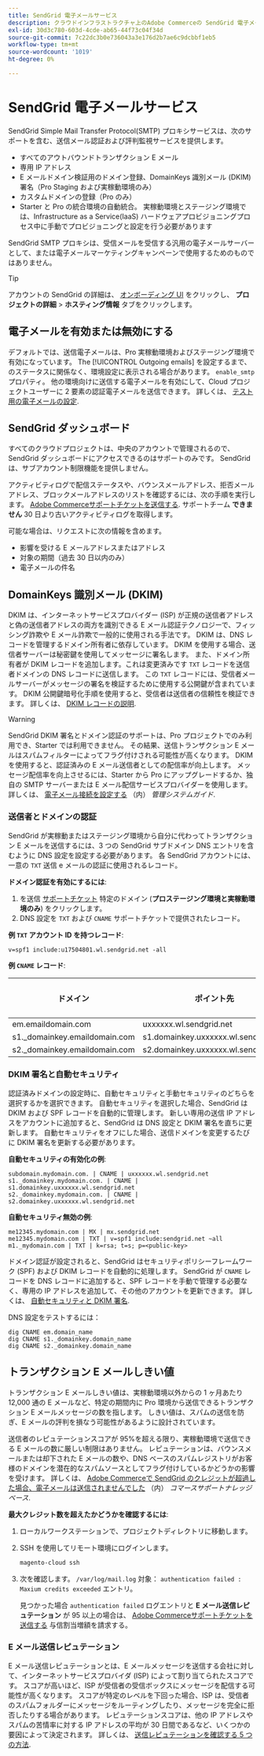 ```yaml
---
title: SendGrid 電子メールサービス
description: クラウドインフラストラクチャ上のAdobe Commerceの SendGrid 電子メールサービスと、DNS 設定をテストする方法について説明します。
exl-id: 30d3c780-603d-4cde-ab65-44f73c04f34d
source-git-commit: 7c22dc3b0e736043a3e176d2b7ae6c9dcbbf1eb5
workflow-type: tm+mt
source-wordcount: '1019'
ht-degree: 0%

---
```


# SendGrid 電子メールサービス

SendGrid Simple Mail Transfer Protocol(SMTP) プロキシサービスは、次のサポートを含む、送信メール認証および評判監視サービスを提供します。

* すべてのアウトバウンドトランザクション E メール
* 専用 IP アドレス
* E メールドメイン検証用のドメイン登録、DomainKeys 識別メール (DKIM) 署名（Pro Staging および実稼動環境のみ）
* カスタムドメインの登録（Pro のみ）
* Starter と Pro の統合環境の自動統合。 実稼動環境とステージング環境では、Infrastructure as a Service(IaaS) ハードウェアプロビジョニングプロセス中に手動でプロビジョニングと設定を行う必要があります

SendGrid SMTP プロキシは、受信メールを受信する汎用の電子メールサーバーとして、または電子メールマーケティングキャンペーンで使用するためのものではありません。

>[!TIP]
>
>アカウントの SendGrid の詳細は、 [オンボーディング UI](https://cloud.magento.com) をクリックし、 **プロジェクトの詳細** > **ホスティング情報** タブをクリックします。

## 電子メールを有効または無効にする

デフォルトでは、送信電子メールは、Pro 実稼動環境およびステージング環境で有効になっています。 The [!UICONTROL Outgoing emails] を設定するまで、のステータスに関係なく、環境設定に表示される場合があります。 `enable_smtp` プロパティ。 他の環境向けに送信する電子メールを有効にして、Cloud プロジェクトユーザーに 2 要素の認証電子メールを送信できます。 詳しくは、 [テスト用の電子メールの設定](outgoing-emails.md).

## SendGrid ダッシュボード

すべてのクラウドプロジェクトは、中央のアカウントで管理されるので、SendGrid ダッシュボードにアクセスできるのはサポートのみです。 SendGrid は、サブアカウント制限機能を提供しません。

アクティビティログで配信ステータスや、バウンスメールアドレス、拒否メールアドレス、ブロックメールアドレスのリストを確認するには、次の手順を実行します。 [Adobe Commerceサポートチケットを送信する](https://experienceleague.adobe.com/docs/commerce-knowledge-base/kb/help-center-guide/magento-help-center-user-guide.html#submit-ticket). サポートチーム **できません** 30 日より古いアクティビティログを取得します。

可能な場合は、リクエストに次の情報を含めます。

* 影響を受ける E メールアドレスまたはアドレス
* 対象の期間（過去 30 日以内のみ）
* 電子メールの件名

## DomainKeys 識別メール (DKIM)

DKIM は、インターネットサービスプロバイダー (ISP) が正規の送信者アドレスと偽の送信者アドレスの両方を識別できる E メール認証テクノロジーで、フィッシング詐欺や E メール詐欺で一般的に使用される手法です。 DKIM は、DNS レコードを管理するドメイン所有者に依存しています。 DKIM を使用する場合、送信者サーバーは秘密鍵を使用してメッセージに署名します。 また、ドメイン所有者が DKIM レコードを追加します。これは変更済みです `TXT` レコードを送信者ドメインの DNS レコードに送信します。 この `TXT` レコードには、受信者メールサーバーがメッセージの署名を検証するために使用する公開鍵が含まれています。 DKIM 公開鍵暗号化手順を使用すると、受信者は送信者の信頼性を検証できます。 詳しくは、 [DKIM レコードの説明](https://docs.sendgrid.com/ui/account-and-settings/dkim-records).

>[!WARNING]
>
>SendGrid DKIM 署名とドメイン認証のサポートは、Pro プロジェクトでのみ利用でき、Starter では利用できません。 その結果、送信トランザクション E メールはスパムフィルターによってフラグ付けされる可能性が高くなります。 DKIM を使用すると、認証済みの E メール送信者としての配信率が向上します。 メッセージ配信率を向上させるには、Starter から Pro にアップグレードするか、独自の SMTP サーバーまたは E メール配信サービスプロバイダーを使用します。 詳しくは、 [電子メール接続を設定する](https://experienceleague.adobe.com/docs/commerce-admin/systems/communications/email-communications.html) （内） _管理システムガイド_.

### 送信者とドメインの認証

SendGrid が実稼動またはステージング環境から自分に代わってトランザクション E メールを送信するには、3 つの SendGrid サブドメイン DNS エントリを含むように DNS 設定を設定する必要があります。 各 SendGrid アカウントには、一意の `TXT` 送信 e メールの認証に使用されるレコード。

**ドメイン認証を有効にするには**:

1. を送信 [サポートチケット](https://experienceleague.adobe.com/docs/commerce-knowledge-base/kb/help-center-guide/magento-help-center-user-guide.html#submit-ticket) 特定のドメイン (**プロステージング環境と実稼動環境のみ**) をクリックします。
1. DNS 設定を `TXT` および `CNAME` サポートチケットで提供されたレコード。

**例 `TXT` アカウント ID を持つレコード**:

```text
v=spf1 include:u17504801.wl.sendgrid.net -all
```

**例 `CNAME` レコード**:

| ドメイン | ポイント先 | レコードタイプ |
| ---------- | ---------- | ------------- |
| em.emaildomain.com | uxxxxxx.wl.sendgrid.net | CNAME |
| s1._domainkey.emaildomain.com | s1.domainkey.uxxxxxx.wl.sendgrid.net | CNAME |
| s2._domainkey.emaildomain.com | s2.domainkey.uxxxxxx.wl.sendgrid.net | CNAME |

### DKIM 署名と自動セキュリティ

認証済みドメインの設定時に、自動セキュリティと手動セキュリティのどちらを選択するかを選択できます。 自動セキュリティを選択した場合、SendGrid は DKIM および SPF レコードを自動的に管理します。 新しい専用の送信 IP アドレスをアカウントに追加すると、SendGrid は DNS 設定と DKIM 署名を直ちに更新します。 自動セキュリティをオフにした場合、送信ドメインを変更するたびに DKIM 署名を更新する必要があります。

**自動セキュリティの有効化の例**:

```text
subdomain.mydomain.com. | CNAME | uxxxxxx.wl.sendgrid.net
s1._domainkey.mydomain.com. | CNAME | s1.domainkey.uxxxxxx.wl.sendgrid.net
s2._domainkey.mydomain.com. | CNAME | s2.domainkey.uxxxxxx.wl.sendgrid.net
```

**自動セキュリティ無効の例**:

```text
me12345.mydomain.com | MX | mx.sendgrid.net
me12345.mydomain.com | TXT | v=spf1 include:sendgrid.net ~all
m1._mydomain.com | TXT | k=rsa; t=s; p=<public-key>
```

ドメイン認証が設定されると、SendGrid はセキュリティポリシーフレームワーク (SPF) および DKIM レコードを自動的に処理します。 SendGrid が `CNAME` レコードを DNS レコードに追加すると、SPF レコードを手動で管理する必要なく、専用の IP アドレスを追加して、その他のアカウントを更新できます。 詳しくは、 [自動セキュリティと DKIM 署名](https://docs.sendgrid.com/ui/account-and-settings/dkim-records#automated-security-and-your-dkim-signature).

DNS 設定をテストするには：

```terminal
dig CNAME em.domain_name
dig CNAME s1._domainkey.domain_name
dig CNAME s2._domainkey.domain_name
```

## トランザクション E メールしきい値

トランザクション E メールしきい値は、実稼動環境以外からの 1 ヶ月あたり 12,000 通の E メールなど、特定の期間内に Pro 環境から送信できるトランザクション E メールメッセージの数を指します。 しきい値は、スパムの送信を防ぎ、E メールの評判を損なう可能性があるように設計されています。

送信者のレピュテーションスコアが 95%を超える限り、実稼動環境で送信できる E メールの数に厳しい制限はありません。 レピュテーションは、バウンスメールまたは却下された E メールの数や、DNS ベースのスパムレジストリがお客様のドメインを潜在的なスパムソースとしてフラグ付けしているかどうかの影響を受けます。 詳しくは、 [Adobe Commerceで SendGrid のクレジットが超過した場合、電子メールは送信されませんでした](https://experienceleague.adobe.com/docs/commerce-knowledge-base/kb/troubleshooting/miscellaneous/emails-not-being-sent-sendgrid-credits-exceeded.html) （内） _コマースサポートナレッジベース_.

**最大クレジット数を超えたかどうかを確認するには**:

1. ローカルワークステーションで、プロジェクトディレクトリに移動します。

1. SSH を使用してリモート環境にログインします。

   ```bash
   magento-cloud ssh
   ```

1. 次を確認します。 `/var/log/mail.log` 対象： `authentication failed : Maxium credits exceeded` エントリ。

   見つかった場合 `authentication failed` ログエントリと **E メール送信レピュテーション** が 95 以上の場合は、 [Adobe Commerceサポートチケットを送信する](https://experienceleague.adobe.com/docs/commerce-knowledge-base/kb/help-center-guide/magento-help-center-user-guide.html#submit-ticket) 与信割当増額を請求する。

### E メール送信レピュテーション

E メール送信レピュテーションとは、E メールメッセージを送信する会社に対して、インターネットサービスプロバイダ (ISP) によって割り当てられたスコアです。 スコアが高いほど、ISP が受信者の受信ボックスにメッセージを配信する可能性が高くなります。 スコアが特定のレベルを下回った場合、ISP は、受信者のスパムフォルダーにメッセージをルーティングしたり、メッセージを完全に拒否したりする場合があります。 レピュテーションスコアは、他の IP アドレスやスパムの苦情率に対する IP アドレスの平均が 30 日間であるなど、いくつかの要因によって決定されます。 詳しくは、 [送信レピュテーションを確認する 5 つの方法](https://sendgrid.com/blog/5-ways-check-sending-reputation/).
